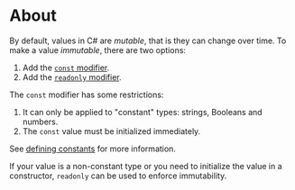 # About

By default, values in C# are _mutable_, that is they can change over time. To make a value _immutable_, there are two options:

1. Add the [`const` modifier][const-modifier].
2. Add the [`readonly` modifier][readonly-modifier].

The `const` modifier has some restrictions:

1. It can only be applied to "constant" types: strings, Booleans and numbers.
1. The `const` value must be initialized immediately.

See [defining constants][defining-constants] for more information.

If your value is a non-constant type or you need to initialize the value in a constructor, `readonly` can be used to enforce immutability.

[const-modifier]: https://docs.microsoft.com/en-us/dotnet/csharp/language-reference/keywords/const
[readonly-modifier]: https://docs.microsoft.com/en-us/dotnet/csharp/language-reference/keywords/readonly#readonly-field-example
[defining-constants]: https://docs.microsoft.com/en-us/dotnet/csharp/programming-guide/classes-and-structs/how-to-define-constants

